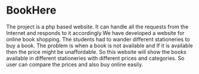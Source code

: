 # BookHere

The project is a php based website. It can handle all the requests from the Internet and responds to it accordingly.We have developed a website for online book shopping. The students had to wander different stationeries to buy a book. The problem is when a book is not available and If it is available then the price might be unaffordable. So this website will show the books available in different stationeries with different prices and categories. So user can compare the prices and also buy online easily.
